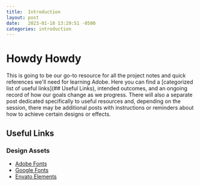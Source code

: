 ```yaml
---
title:  Introduction
layout: post
date:   2023-01-18 13:29:51 -0500
categories: introduction
---
```


# Howdy Howdy

This is going to be our go-to resource for all the project notes and quick references we'll need for learning Adobe. 
Here you can find a [categorized list of useful links](## Useful Links), intended outcomes, and an ongoing record of how our goals change
as we progress. There will also a separate post dedicated specifically to useful resources and, depending on the session,
there may be additional posts with instructions or reminders about how to achieve certain designs or effects.

## Useful Links ##

### Design Assets

- [Adobe Fonts](https://fonts.adobe.com)
- [Google Fonts](https://fonts.google.com)
- [Envato Elements](https://elements.envato.com)

